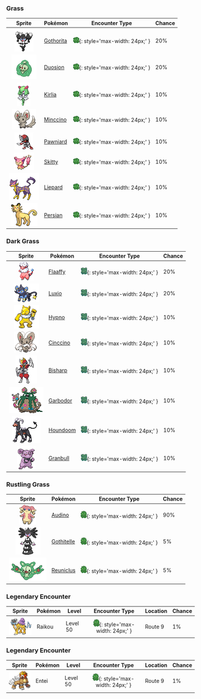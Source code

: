 

### Grass

| Sprite | Pokémon | Encounter Type | Chance |
| :---: | --- | :---: | --- |
| ![gothorita](../../assets/sprites/gothorita/front.gif) | [Gothorita](../../pokemon/gothorita.md/) | ![Grass](../../assets/encounter_types/grass.png){: style='max-width: 24px;' } | 20% |
| ![duosion](../../assets/sprites/duosion/front.gif) | [Duosion](../../pokemon/duosion.md/) | ![Grass](../../assets/encounter_types/grass.png){: style='max-width: 24px;' } | 20% |
| ![kirlia](../../assets/sprites/kirlia/front.gif) | [Kirlia](../../pokemon/kirlia.md/) | ![Grass](../../assets/encounter_types/grass.png){: style='max-width: 24px;' } | 10% |
| ![minccino](../../assets/sprites/minccino/front.gif) | [Minccino](../../pokemon/minccino.md/) | ![Grass](../../assets/encounter_types/grass.png){: style='max-width: 24px;' } | 10% |
| ![pawniard](../../assets/sprites/pawniard/front.gif) | [Pawniard](../../pokemon/pawniard.md/) | ![Grass](../../assets/encounter_types/grass.png){: style='max-width: 24px;' } | 10% |
| ![skitty](../../assets/sprites/skitty/front.gif) | [Skitty](../../pokemon/skitty.md/) | ![Grass](../../assets/encounter_types/grass.png){: style='max-width: 24px;' } | 10% |
| ![liepard](../../assets/sprites/liepard/front.gif) | [Liepard](../../pokemon/liepard.md/) | ![Grass](../../assets/encounter_types/grass.png){: style='max-width: 24px;' } | 10% |
| ![persian](../../assets/sprites/persian/front.gif) | [Persian](../../pokemon/persian.md/) | ![Grass](../../assets/encounter_types/grass.png){: style='max-width: 24px;' } | 10%

### Dark Grass

| Sprite | Pokémon | Encounter Type | Chance |
| :---: | --- | :---: | --- |
| ![flaaffy](../../assets/sprites/flaaffy/front.gif) | [Flaaffy](../../pokemon/flaaffy.md/) | ![Dark Grass](../../assets/encounter_types/dark_grass.png){: style='max-width: 24px;' } | 20% |
| ![luxio](../../assets/sprites/luxio/front.gif) | [Luxio](../../pokemon/luxio.md/) | ![Dark Grass](../../assets/encounter_types/dark_grass.png){: style='max-width: 24px;' } | 20% |
| ![hypno](../../assets/sprites/hypno/front.gif) | [Hypno](../../pokemon/hypno.md/) | ![Dark Grass](../../assets/encounter_types/dark_grass.png){: style='max-width: 24px;' } | 10% |
| ![cinccino](../../assets/sprites/cinccino/front.gif) | [Cinccino](../../pokemon/cinccino.md/) | ![Dark Grass](../../assets/encounter_types/dark_grass.png){: style='max-width: 24px;' } | 10% |
| ![bisharp](../../assets/sprites/bisharp/front.gif) | [Bisharp](../../pokemon/bisharp.md/) | ![Dark Grass](../../assets/encounter_types/dark_grass.png){: style='max-width: 24px;' } | 10% |
| ![garbodor](../../assets/sprites/garbodor/front.gif) | [Garbodor](../../pokemon/garbodor.md/) | ![Dark Grass](../../assets/encounter_types/dark_grass.png){: style='max-width: 24px;' } | 10% |
| ![houndoom](../../assets/sprites/houndoom/front.gif) | [Houndoom](../../pokemon/houndoom.md/) | ![Dark Grass](../../assets/encounter_types/dark_grass.png){: style='max-width: 24px;' } | 10% |
| ![granbull](../../assets/sprites/granbull/front.gif) | [Granbull](../../pokemon/granbull.md/) | ![Dark Grass](../../assets/encounter_types/dark_grass.png){: style='max-width: 24px;' } | 10%

### Rustling Grass

| Sprite | Pokémon | Encounter Type | Chance |
| :---: | --- | :---: | --- |
| ![audino](../../assets/sprites/audino/front.gif) | [Audino](../../pokemon/audino.md/) | ![Rustling Grass](../../assets/encounter_types/rustling_grass.png){: style='max-width: 24px;' } | 90% |
| ![gothitelle](../../assets/sprites/gothitelle/front.gif) | [Gothitelle](../../pokemon/gothitelle.md/) | ![Rustling Grass](../../assets/encounter_types/rustling_grass.png){: style='max-width: 24px;' } | 5% |
| ![reuniclus](../../assets/sprites/reuniclus/front.gif) | [Reuniclus](../../pokemon/reuniclus.md/) | ![Rustling Grass](../../assets/encounter_types/rustling_grass.png){: style='max-width: 24px;' } | 5% |

### Legendary Encounter

| Sprite | Pokémon | Level | Encounter Type | Location | Chance |
| :---: | --- | --- | :---: | --- | --- |
| ![raikou](../../assets/sprites/raikou/front.gif) | Raikou | Level 50 | ![rustling_grass](../../assets/encounter_types/rustling_grass.png){: style='max-width: 24px;' } | Route 9 | 1% |

### Legendary Encounter

| Sprite | Pokémon | Level | Encounter Type | Location | Chance |
| :---: | --- | --- | :---: | --- | --- |
| ![entei](../../assets/sprites/entei/front.gif) | Entei | Level 50 | ![rustling_grass](../../assets/encounter_types/rustling_grass.png){: style='max-width: 24px;' } | Route 9 | 1% |
